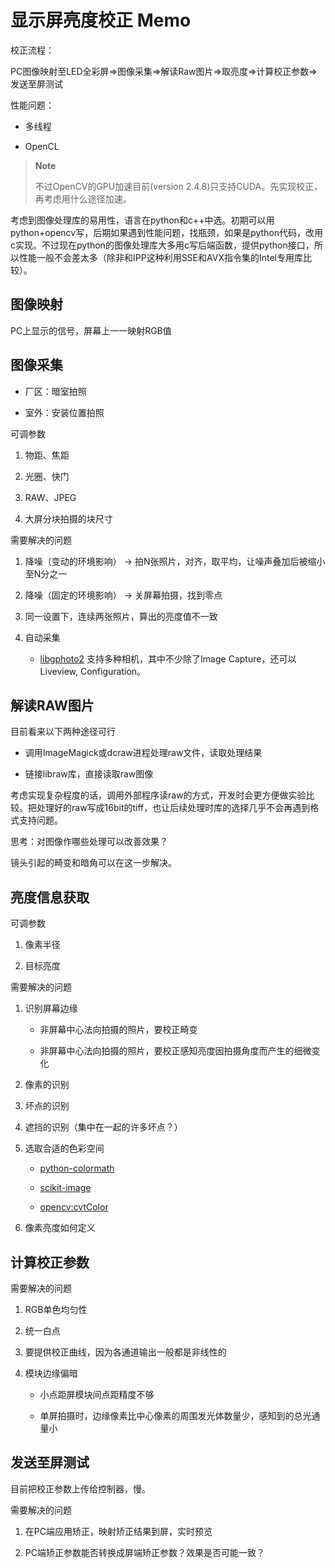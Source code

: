 显示屏亮度校正 Memo
===================

校正流程：

PC图像映射至LED全彩屏⇒图像采集⇒解读Raw图片⇒取亮度⇒计算校正参数⇒发送至屏测试

性能问题：

-   多线程

-   OpenCL

> **Note**
>
> 不过OpenCV的GPU加速目前(version 2.4.8)只支持CUDA。先实现校正，再考虑用什么途径加速。

考虑到图像处理库的易用性，语言在python和c++中选。初期可以用python+opencv写，后期如果遇到性能问题，找瓶颈，如果是python代码，改用c实现。不过现在python的图像处理库大多用c写后端函数，提供python接口，所以性能一般不会差太多（除非和IPP这种利用SSE和AVX指令集的Intel专用库比较）。

图像映射
--------

PC上显示的信号，屏幕上一一映射RGB值

图像采集
--------

-   厂区：暗室拍照

-   室外：安装位置拍照

可调参数

1.  物距、焦距

2.  光圈、快门

3.  RAW、JPEG

4.  大屏分块拍摄的块尺寸

需要解决的问题

1.  降噪（变动的环境影响） → 拍N张照片，对齐，取平均，让噪声叠加后被缩小至N分之一

2.  降噪（固定的环境影响） → 关屏幕拍摄，找到零点

3.  同一设置下，连续两张照片，算出的亮度值不一致

4.  自动采集

    -   [libgphoto2](http://gphoto.sourceforge.net/proj/libgphoto2/support.php) 支持多种相机，其中不少除了Image Capture，还可以Liveview, Configuration。

解读RAW图片
-----------

目前看来以下两种途径可行

-   调用ImageMagick或dcraw进程处理raw文件，读取处理结果

-   链接libraw库，直接读取raw图像

考虑实现复杂程度的话，调用外部程序读raw的方式，开发时会更方便做实验比较。把处理好的raw写成16bit的tiff，也让后续处理时库的选择几乎不会再遇到格式支持问题。

思考：对图像作哪些处理可以改善效果？

镜头引起的畸变和暗角可以在这一步解决。

亮度信息获取
------------

可调参数

1.  像素半径

2.  目标亮度

需要解决的问题

1.  识别屏幕边缘

    -   非屏幕中心法向拍摄的照片，要校正畸变

    -   非屏幕中心法向拍摄的照片，要校正感知亮度因拍摄角度而产生的细微变化

2.  像素的识别

3.  坏点的识别

4.  遮挡的识别（集中在一起的许多坏点？）

5.  选取合适的色彩空间

    -   [python-colormath](https://code.google.com/p/python-colormath/)

    -   [scikit-image](http://scikit-image.org/)

    -   [opencv:cvtColor](http://docs.opencv.org/modules/imgproc/doc/miscellaneous_transformations.html?highlight=cvtcolor#cv2.cvtColor)

6.  像素亮度如何定义

计算校正参数
------------

需要解决的问题

1.  RGB单色均匀性

2.  统一白点

3.  要提供校正曲线，因为各通道输出一般都是非线性的

4.  模块边缘偏暗

    -   小点距屏模块间点距精度不够

    -   单屏拍摄时，边缘像素比中心像素的周围发光体数量少，感知到的总光通量小

发送至屏测试
------------

目前把校正参数上传给控制器，慢。

需要解决的问题

1.  在PC端应用矫正，映射矫正结果到屏，实时预览

2.  PC端矫正参数能否转换成屏端矫正参数？效果是否可能一致？


